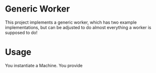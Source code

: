 # Generic Worker
This project implements a generic worker, which has two example implementations, but can be adjusted to do almost everything a worker is supposed to do!


# Usage
You instantiate a Machine. You provide 
